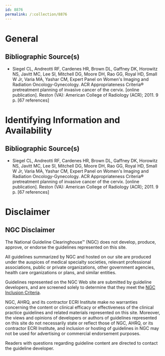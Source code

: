 ```yaml
---
id: 8876
permalink: /:collection/8876
---
```


# General

## Bibliographic Source(s)

- Siegel CL, Andreotti RF, Cardenes HR, Brown DL, Gaffney DK, Horowitz NS, Javitt MC, Lee SI, Mitchell DG, Moore DH, Rao GG, Royal HD, Small W Jr, Varia MA, Yashar CM, Expert Panel on Women's Imaging and Radiation Oncology-Gynecology. ACR Appropriateness Criteria® pretreatment planning of invasive cancer of the cervix. [online publication]. Reston (VA): American College of Radiology (ACR); 2011. 9 p. [67 references]

# Identifying Information and Availability

## Bibliographic Source(s)

- Siegel CL, Andreotti RF, Cardenes HR, Brown DL, Gaffney DK, Horowitz NS, Javitt MC, Lee SI, Mitchell DG, Moore DH, Rao GG, Royal HD, Small W Jr, Varia MA, Yashar CM, Expert Panel on Women's Imaging and Radiation Oncology-Gynecology. ACR Appropriateness Criteria® pretreatment planning of invasive cancer of the cervix. [online publication]. Reston (VA): American College of Radiology (ACR); 2011. 9 p. [67 references]

# Disclaimer

## NGC Disclaimer

The National Guideline Clearinghouse™ (NGC) does not develop, produce, approve, or endorse the guidelines represented on this site.

All guidelines summarized by NGC and hosted on our site are produced under the auspices of medical specialty societies, relevant professional associations, public or private organizations, other government agencies, health care organizations or plans, and similar entities.

Guidelines represented on the NGC Web site are submitted by guideline developers, and are screened solely to determine that they meet the [NGC Inclusion Criteria](/help-and-about/summaries/inclusion-criteria).

NGC, AHRQ, and its contractor ECRI Institute make no warranties concerning the content or clinical efficacy or effectiveness of the clinical practice guidelines and related materials represented on this site. Moreover, the views and opinions of developers or authors of guidelines represented on this site do not necessarily state or reflect those of NGC, AHRQ, or its contractor ECRI Institute, and inclusion or hosting of guidelines in NGC may not be used for advertising or commercial endorsement purposes.

Readers with questions regarding guideline content are directed to contact the guideline developer.

